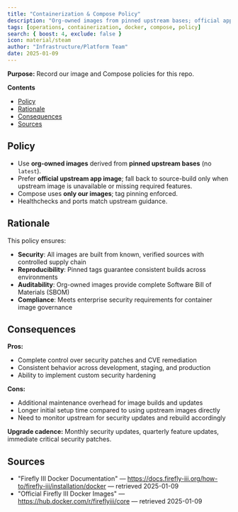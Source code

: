 ```yaml
---
title: "Containerization & Compose Policy"
description: "Org-owned images from pinned upstream bases; official app image preferred, source-build only if unsupported or unavailable."
tags: [operations, containerization, docker, compose, policy]
search: { boost: 4, exclude: false }
icon: material/steam
author: "Infrastructure/Platform Team"
date: 2025-01-09
---
```


**Purpose:** Record our image and Compose policies for this repo.

**Contents**
- [Policy](#policy)
- [Rationale](#rationale)
- [Consequences](#consequences)
- [Sources](#sources)

## Policy
- Use **org-owned images** derived from **pinned upstream bases** (no `latest`).
- Prefer **official upstream app image**; fall back to source-build only when upstream image is unavailable or missing required features.
- Compose uses **only our images**; tag pinning enforced.
- Healthchecks and ports match upstream guidance.

## Rationale
This policy ensures:
- **Security**: All images are built from known, verified sources with controlled supply chain
- **Reproducibility**: Pinned tags guarantee consistent builds across environments
- **Auditability**: Org-owned images provide complete Software Bill of Materials (SBOM)
- **Compliance**: Meets enterprise security requirements for container image governance

## Consequences
**Pros:**
- Complete control over security patches and CVE remediation
- Consistent behavior across development, staging, and production
- Ability to implement custom security hardening

**Cons:**
- Additional maintenance overhead for image builds and updates
- Longer initial setup time compared to using upstream images directly
- Need to monitor upstream for security updates and rebuild accordingly

**Upgrade cadence:** Monthly security updates, quarterly feature updates, immediate critical security patches.

## Sources
- "Firefly III Docker Documentation" — https://docs.firefly-iii.org/how-to/firefly-iii/installation/docker — retrieved 2025-01-09
- "Official Firefly III Docker Images" — https://hub.docker.com/r/fireflyiii/core — retrieved 2025-01-09

<!-- ai-docs-metadata
{
  "last_audit": "2025-01-09",
  "fingerprints": {
    "sources": {
      "https://docs.firefly-iii.org/how-to/firefly-iii/installation/docker": "sha256:pending",
      "https://hub.docker.com/r/fireflyiii/core": "sha256:pending"
    },
    "sections": {
      "policy": "sha256:pending"
    }
  }
}
-->